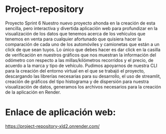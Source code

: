 # Project-repository
Proyecto Sprint 6
Nuestro nuevo proyecto ahonda en la creación de esta sencilla, pero interactiva y divertida aplicación web para
profundizar en la visualización de los datos que tenemos acerca de los vehículos que tenemos en venta para cualquier
afortunado que quisiera hacer la comparación de cada uno de los automóviles y camionetas que están a un click de
que sean tuyos. Lo único que debes hacer es dar click en la casilla de verificación en nuestros gráficos que nos muestran 
la información del odómetro con respecto a las millas/kilómetros recorridos y el precio, de acuerdo a la marca y tipo de vehículo.
Pudimos apoyarnos de nuestra CLI para la creación del entorno virtual en el que se trabajó el proyecto, descargando las librerías
necesarias para su desarrollo, el uso de streamlit, creación de gráficos del tipo histograma y de dispersión para nuestra
visualización de datos, generamos los archivos necesarios para la creación de la aplicación en Render.

# Enlace de aplicación web:
https://project-repository-xld2.onrender.com/